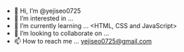 - 👋 Hi, I’m @yejiseo0725
- 👀 I’m interested in ... <Be Digital Nomad as Frondend>
- 🌱 I’m currently learning ... <HTML, CSS and JavaScript>
- 💞️ I’m looking to collaborate on ...
- 📫 How to reach me ... <yejiseo0725@gmail.com>

<!---
yejiseo0725/yejiseo0725 is a ✨ special ✨ repository because its `README.md` (this file) appears on your GitHub profile.
You can click the Preview link to take a look at your changes.
--->
